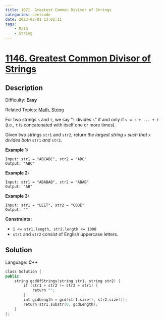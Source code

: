 ```yaml
---
title: 1071. Greatest Common Divisor of Strings
categories: Leetcode
date: 2023-02-01 13:02:11
tags:
    - Math
    - String
---
```


# [1146\. Greatest Common Divisor of Strings](https://leetcode.com/problems/greatest-common-divisor-of-strings/)

## Description

Difficulty: **Easy**

Related Topics: [Math](https://leetcode.com/tag/math/), [String](https://leetcode.com/tag/string/)

For two strings `s` and `t`, we say "`t` divides `s`" if and only if `s = t + ... + t` (i.e., `t` is concatenated with itself one or more times).

Given two strings `str1` and `str2`, return _the largest string_ `x` _such that_ `x` _divides both_ `str1` _and_ `str2`.

**Example 1:**

```text
Input: str1 = "ABCABC", str2 = "ABC"
Output: "ABC"
```

**Example 2:**

```text
Input: str1 = "ABABAB", str2 = "ABAB"
Output: "AB"
```

**Example 3:**

```text
Input: str1 = "LEET", str2 = "CODE"
Output: ""
```

**Constraints:**

* `1 <= str1.length, str2.length <= 1000`
* `str1` and `str2` consist of English uppercase letters.

## Solution

Language: **C++**

```C++
class Solution {
public:
    string gcdOfStrings(string str1, string str2) {
        if (str1 + str2 != str2 + str1) {
            return "";
        }
        int gcdLength = gcd(str1.size(), str2.size());
        return str1.substr(0, gcdLength);
    }
};
```
